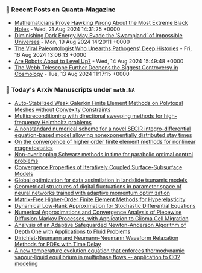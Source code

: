 ### 📝 Recent Posts on Quanta-Magazine
<!-- quanta starts -->
* <a href="https://www.quantamagazine.org/mathematicians-prove-hawking-wrong-about-extremal-black-holes-20240821/">Mathematicians Prove Hawking Wrong About the Most Extreme Black Holes</a> - Wed, 21 Aug 2024 14:31:25 +0000
* <a href="https://www.quantamagazine.org/waning-dark-energy-may-evade-swampland-of-impossible-universes-20240819/">Diminishing Dark Energy May Evade the ‘Swampland’ of Impossible Universes</a> - Mon, 19 Aug 2024 14:20:11 +0000
* <a href="https://www.quantamagazine.org/the-viral-paleontologist-who-unearths-pathogens-deep-histories-20240816/">The Viral Paleontologist Who Unearths Pathogens’ Deep Histories</a> - Fri, 16 Aug 2024 13:06:13 +0000
* <a href="https://www.quantamagazine.org/are-robots-about-to-level-up-20240814/">Are Robots About to Level Up?</a> - Wed, 14 Aug 2024 15:49:48 +0000
* <a href="https://www.quantamagazine.org/the-webb-telescope-further-deepens-the-biggest-controversy-in-cosmology-20240813/">The Webb Telescope Further Deepens the Biggest Controversy in Cosmology</a> - Tue, 13 Aug 2024 11:17:15 +0000
<!-- quanta ends -->

### 📝 Today's Arxiv Manuscripts under ``math.NA``
<!-- arxiv-math-na starts -->
* <a href="https://arxiv.org/abs/2408.11927">Auto-Stabilized Weak Galerkin Finite Element Methods on Polytopal Meshes without Convexity Constraints</a>
* <a href="https://arxiv.org/abs/2408.11929">Multipreconditioning with directional sweeping methods for high-frequency Helmholtz problems</a>
* <a href="https://arxiv.org/abs/2408.12228">A nonstandard numerical scheme for a novel SECIR integro-differential equation-based model allowing nonexponentially distributed stay times</a>
* <a href="https://arxiv.org/abs/2408.12283">On the convergence of higher order finite element methods for nonlinear magnetostatics</a>
* <a href="https://arxiv.org/abs/2408.12512">Non-overlapping Schwarz methods in time for parabolic optimal control problems</a>
* <a href="https://arxiv.org/abs/2408.12582">Convergence Properties of Iteratively Coupled Surface-Subsurface Models</a>
* <a href="https://arxiv.org/abs/2408.11819">Global optimization for data assimilation in landslide tsunamis models</a>
* <a href="https://arxiv.org/abs/2408.12273">Geometrical structures of digital fluctuations in parameter space of neural networks trained with adaptive momentum optimization</a>
* <a href="https://arxiv.org/abs/2408.12479">Matrix-Free Higher-Order Finite Element Methods for Hyperelasticity</a>
* <a href="https://arxiv.org/abs/2308.11581">Dynamical Low-Rank Approximation for Stochastic Differential Equations</a>
* <a href="https://arxiv.org/abs/2401.13428">Numerical Approximations and Convergence Analysis of Piecewise Diffusion Markov Processes, with Application to Glioma Cell Migration</a>
* <a href="https://arxiv.org/abs/2402.09295">Analysis of an Adaptive Safeguarded Newton-Anderson Algorithm of Depth One with Applications to Fluid Problems</a>
* <a href="https://arxiv.org/abs/2408.11171">Dirichlet-Neumann and Neumann-Neumann Waveform Relaxation Methods for PDEs with Time Delay</a>
* <a href="https://arxiv.org/abs/2408.09164">A new temperature evolution equation that enforces thermodynamic vapour-liquid equilibrium in multiphase flows -- application to CO2 modeling</a>
<!-- arxiv-math-na ends -->
